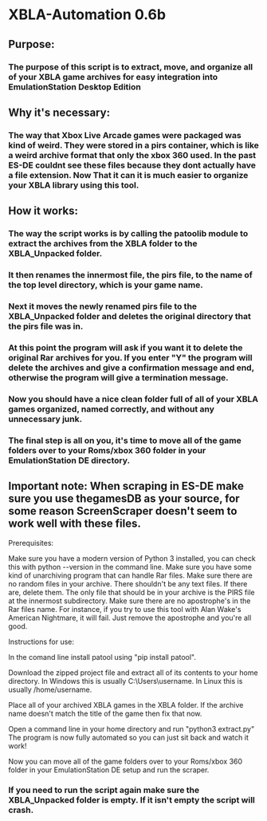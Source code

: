 # XBLA-Automation 0.6b

## Purpose:
### The purpose of this script is to extract, move, and organize all of your XBLA game archives for easy integration into EmulationStation Desktop Edition

## Why it's necessary:
### The way that Xbox Live Arcade games were packaged was kind of weird. They were stored in a pirs container, which is like a weird archive format that only the xbox 360 used. In the past ES-DE couldnt see these files because they dont actually have a file extension. Now That it can it is much easier to organize your XBLA library using this tool.

## How it works:
### The way the script works is by calling the patoolib module to extract the archives from the XBLA folder to the XBLA_Unpacked folder.
### It then renames the innermost file, the pirs file, to the name of the top level directory, which is your game name.
### Next it moves the newly renamed pirs file to the XBLA_Unpacked folder and deletes the original directory that the pirs file was in.
### At this point the program will ask if you want it to delete the original Rar archives for you. If you enter "Y" the program will delete the archives and give a confirmation message and end, otherwise the program will give a termination message.
### Now you should have a nice clean folder full of all of your XBLA games organized, named correctly, and without any unnecessary junk.
### The final step is all on you, it's time to move all of the game folders over to your Roms/xbox 360 folder in your EmulationStation DE directory.

## Important note: When scraping in ES-DE make sure you use thegamesDB as your source, for some reason ScreenScraper doesn't seem to work well with these files.



Prerequisites:

Make sure you have a modern version of Python 3 installed, you can check this with python --version in the command line.
Make sure you have some kind of unarchiving program that can handle Rar files.
Make sure there are no random files in your archive. There shouldn't be any text files. If there are, delete them. The only file that should be in your archive is the PIRS file at the innermost subdirectory.
Make sure there are no apostrophe's in the Rar files name. For instance, if you try to use this tool with Alan Wake's American Nightmare, it will fail. Just remove the apostrophe and you're all good.

Instructions for use:

In the comand line install patool using "pip install patool".

Download the zipped project file and extract all of its contents to your home directory.
In Windows this is usually C:\Users\username.
In Linux this is usually /home/username.

Place all of your archived XBLA games in the XBLA folder.
If the archive name doesn't match the title of the game then fix that now.

Open a command line in your home directory and run "python3 extract.py"
The program is now fully automated so you can just sit back and watch it work!

Now you can move all of the game folders over to your Roms/xbox 360 folder in your EmulationStation DE setup and run the scraper.

### If you need to run the script again make sure the XBLA_Unpacked folder is empty. If it isn't empty the script will crash.


